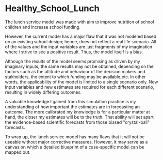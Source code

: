 # Healthy_School_Lunch
The lunch service model was made with aim to improve nutrition of school children and increase school funding. 

However, the current model has a major flaw that it was not modeled based on an existing school design; hence, does not reflect a real life scenario. All of the values and the input variables are just fragments of my imagination where I strive to see a positive result. Thus, the model itself is a bias. 

Although the results of the model seems promising as driven by my imaginary inputs, the same results may not be obtained, depending on the factors such as the attitude and behaviour of the decision makers and stakholders, the extent to which funding may be available,etc. In other words, the applicability of the model is limited to a single scenario only. New input variables and new estimates are required for each different scenario, resulting in widely differing outcomes.

A valuable knowledge I gained from this simulation practice is my understanding of how important the estimates are in forecasting an outcome. The more calibrated my knowledge is for a particular matter at hand, the closer my estimates will be to the truth. That ability will set apart the evidence-based scientific forecasts from those biased "crystal-ball" forecasts.

To wrap up, the lunch service model has many flaws that it will not be useable without major corrective measures. However, it may serve as a canvas on which a detailed blueprint of a case-specific model can be mapped out. 
